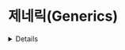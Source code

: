 # 제네릭(Generics)

<details>

타입 파라미터 정의

이 타입 매개변수는 제네릭을 이용한 클래스나 메소드를 설계할 때 사용된다.

클래스명 옆에 <T> 기호로 제네릭을 붙여줌. 클래스 내부에서 식별자 기호 T 를 클래스 필드와, 메소드의 매개변수의 타입으로 지정되어 있다.

```java
class FruitBox<T> {
    List<T> fruits = new ArrayList<>();

    public void add(T fruit) {
        fruits.add(fruit);
    }
}
```

이제 인스턴스화 시키는데 꺾쇠 괄호 안에 지정할 타입명을 할당해주면 지정된 타입으로 모두 변환되어 클래스의 타입이 지정됨

```java
// 제네릭 타입 매개변수에 정수 타입을 할당
FruitBox<Integer> intBox = new FruitBox<>(); 

// 제네릭 타입 매개변수에 실수 타입을 할당
FruitBox<Double> intBox = new FruitBox<>(); 

// 제네릭 타입 매개변수에 문자열 타입을 할당
FruitBox<String> intBox = new FruitBox<>(); 

// 클래스도 넣어줄 수 있다. (Apple 클래스가 있다고 가정)
FruitBox<Apple> intBox = new FruitBox<Apple>();
```
그럼 위 FruitBox< T > 에 지정된 타입을 받아와 T에 적용됨 제네릭 타입 전파라고 하는데 쉽게 구체화라고 부른다.

타입 네이밍이 있는데 암묵적인 규칙으로 쓰이니 참고

< T >	타입(Type) <br>
< E >	요소(Element), 예를 들어 List <br>
< K >	키(Key), 예를 들어 Map<k, v> <br>
< V >	리턴 값 또는 매핑된 값(Variable) <br>
< N >	숫자(Number) <br>
< S, U, V >	2번째, 3번째, 4번째에 선언된 타입

타입 파라미터 생략도 가능한데

```java
FruitBox<Apple> intBox = new FruitBox<Apple>();

// 다음과 같이 new 생성자 부분의 제네릭의 타입 매개변수는 생략할 수 있다.
FruitBox<Apple> intBox = new FruitBox<>();
```
이미 자바는 앞쪽 제네릭 타입을 추론해서 뒤에 적용함 굳이 중복하여 생성자까지 지정해 줄 필요는 없다.

제네릭에서 할당 받는 타입은 기본타입 뿐임 !!!!!

```java
// 기본 타입 int는 사용 불가 !!!
List<int> intList = new List<>(); 

// Wrapper 클래스로 넘겨주어야 한다. (내부에서 자동으로 언박싱되어 원시 타입으로 이용됨)
List<Integer> integerList = new List<>();
```

제네릭 타입 파라미터에 클래스가 타입으로 온다?? 상속을 통해 관계를 맺는 객체 지향 프로그래밍의 다형성 원리가 적용됨

```java
class Fruit { }
class Apple extends Fruit { }
class Banana extends Fruit { }

class FruitBox<T> {
    List<T> fruits = new ArrayList<>();

    public void add(T fruit) {
        fruits.add(fruit);
    }
}

public class Main {
    public static void main(String[] args) {
        FruitBox<Fruit> box = new FruitBox<>();
        
        // 제네릭 타입은 다형성 원리가 그대로 적용된다.
        box.add(new Fruit());
        box.add(new Apple());
        box.add(new Banana());
    }
}
```

이거 상속 받은거 다 쓸 수 있음. ~

또 복수 타입 파라미터도 사용이 가능한데 2개, 3개 얼마든 만들 수 있음 단, 클래스 초기화 단계에서 제네릭 만든 타입 수 대로 넘겨줘야함

```java
import java.util.ArrayList;
import java.util.List;

class Apple {}
class Banana {}

class FruitBox<T, U> {
    List<T> apples = new ArrayList<>();
    List<U> bananas = new ArrayList<>();

    public void add(T apple, U banana) {
        apples.add(apple);
        bananas.add(banana);
    }
}

public class Main {
    public static void main(String[] args) {
    	// 복수 제네릭 타입
        FruitBox<Apple, Banana> box = new FruitBox<>();
        box.add(new Apple(), new Banana());
        box.add(new Apple(), new Banana());
    }
}
```

중첩 타입 파라미터도 가능하다 
```java
public static void main(String[] args) {
    // LinkedList<String>을 원소로서 저장하는 ArrayList
    ArrayList<LinkedList<String>> list = new ArrayList<LinkedList<String>>();

    LinkedList<String> node1 = new LinkedList<>();
    node1.add("aa");
    node1.add("bb");

    LinkedList<String> node2 = new LinkedList<>();
    node2.add("11");
    node2.add("22");

    list.add(node1);
    list.add(node2);
    System.out.println(list);

} //결과는 [aa, bb], [11, 22]로 나옴 
```

그렇다면 제네릭을 왜 사용 하는가?

1. 컴파일 타임에 타입 검사를 통해 예외 방지 <br>

Object로 타입을 선언할 경우 반환된 Object 객체를 다시 원하는 타입으로 일일히 타입 변환을 해야 하며, 런타임 에러가 발생할 가능성도 존재

```java

class Apple {}
class Banana {}

class FruitBox {
    // 모든 클래스 타입을 받기 위해 최고 조상인 Object 타입으로 설정
    private Object[] fruit;

    public FruitBox(Object[] fruit) {
        this.fruit = fruit;
    }

    public Object getFruit(int index) {
        return fruit[index];
    }
}
//사과? 바나나??

public static void main(String[] args) {
    Apple[] arr = {
            new Apple(),
            new Apple()
    };
    FruitBox box = new FruitBox(arr);

    Apple apple = (Apple) box.getFruit(0);
    Banana banana = (Banana) box.getFruit(1);
}

//바나나를 모르고 가져왔네 ClassCastException 발생함

```
Apple 객체 타입의 배열을 FruitBox에 넣었는데, 개발자가 착각하고 Banana를 형변환하여 가져오려고 하였기 때문에 생긴 현상이다. 미리 코드에서 빨간줄로 알려줬으면 좋겠지만 깨끗하게 작동한다. 하지만 제네릭을 사용하면??
잘못된 타입이 사용될 수 있는 문제를 컴파일 과정에서 제거하여 개발을 용이하게 해준다.

```java
class FruitBox<T> {
    private T[] fruit;

    public FruitBox(T[] fruit) {
        this.fruit = fruit;
    }

    public T getFruit(int index) {
        return fruit[index];
    }
}

public static void main(String[] args) {
    Apple[] arr = {
            new Apple(),
            new Apple()
    };
    FruitBox<Apple> box = new FruitBox<>(arr);

    Apple apple = (Apple) box.getFruit(0);
    Banana banana = (Banana) box.getFruit(1); //컴파일 타임에 미리 잘못된거라고 빨간줄 생김 ~!~!
}

```

2. 불필요한 캐스팅을 없애 성능 향상

Apple 배열을 FruitBox의 Object 배열 객체에 넣고, 배열 요소를 가져올때 반드시 다운 캐스팅(down casting)을 통해 가져와야함 오버헤드 발생으로 성능 낭비 심함

```java
//일반으로 코드 짰을떄
Apple[] arr = { new Apple(), new Apple(), new Apple() };
FruitBox box = new FruitBox(arr);

// 가져온 타입이 Object 타입이기 때문에 일일히 다운캐스팅을 해야함 - 쓸데없는 성능 낭비
Apple apple1 = (Apple) box.getFruit(0);
Apple apple2 = (Apple) box.getFruit(1);
Apple apple3 = (Apple) box.getFruit(2);



// 제네릭 사용으로 코드 짰을때
// 미리 제네릭 타입 파라미터를 통해 형(type)을 지정해놓았기 때문에 별도의 형변환은 필요없다.
FruitBox<Apple> box = new FruitBox<>(arr);

Apple apple = box.getFruit(0);
Apple apple = box.getFruit(1);
Apple apple = box.getFruit(2);
```
- 제네릭 타입은 객체 생성이 불가능함 !!! <br>

제네릭 타입 자체로 타입을 지정하여 객체를 생성하는 것은 불가능 한다. 즉, new 연산자 뒤에 제네릭 타입 파라미터가 올수는 없다.
class Sample<T> 에   T t = new T(); 를 못함

- static 멤버에 제네릭 타입이 올수 없음 <br>

static 멤버는 클래스가 동일하게 공유하는 변수로서 제네릭 객체가 생성되기도 전에 이미 자료 타입이 정해져 있어야 하기 때문
```java

 // static 메서드의 반환 타입으로 사용 불가
    public static T addAge(int n) 
 // static 메서드의 매개변수 타입으로 사용 불가
    public static void addAge(T n) {
```

- 제네릭으로 배열 선언 주의점<br>

제네릭 클래스 자체를 배열로 만들 수는 없다. 
```java

class Sample<T> { 
}

public class Main {
    public static void main(String[] args) {
        Sample<Integer>[] arr1 = new Sample<>[10];
    }
}

```

제네릭 타입의 배열 선언은 허용된다.
```java
class Sample<T> { 
}

public class Main {
    public static void main(String[] args) {
    	// new Sample<Integer>() 인스턴스만 저장하는 배열을 나타냄
        Sample<Integer>[] arr2 = new Sample[10]; 
        
        // 제네릭 타입을 생략해도 위에서 이미 정의했기 때문에 Integer 가 자동으로 추론됨
        arr2[0] = new Sample<Integer>(); 
        arr2[1] = new Sample<>();
        
        // ! Integer가 아닌 타입은 저장 불가능
        arr2[2] = new Sample<String>();
    }
}
```

제네릭 클래스 : 클래스 선언문 옆에 제네릭 타입 매개변수가 쓰이면, 이를 제네릭 클래스<br>
class Sample< T > <br>
    Sample<Integer> s1 = new Sample<>(); <br>
     Sample<Double> s2 = new Sample<>();<br>
     
기본 타입들이 올 수 있음.

제네릭 인터페이스 : 인터페이스를 implements 한 클래스에서도 오버라이딩한 메서드를 제네릭 타입에 맞춰서 똑같이 구현

```java

interface ISample<T> {
    public void addElement(T t, int index);
    public T getElement(int index);
}

class Sample<T> implements ISample<T> {
    private T[] array;

    public Sample() {
        array = (T[]) new Object[10];
    }

    @Override
    public void addElement(T element, int index) {
        array[index] = element;
    }

    @Override
    public T getElement(int index) {
        return array[index];
    }
}


public static void main(String[] args) {
    Sample<String> sample = new Sample<>();
    sample.addElement("This is string", 5);
    sample.getElement(5);
}

```

제네릭 함수형 인터페이스: 제네릭 인터페이스가 정말 많이 사용되는 곳이 바로 람다 표현식의 함수형 인터페이스


```java
// 제네릭으로 타입을 받아, 해당 타입의 두 값을 더하는 인터페이스
interface IAdd<T> {
    public T add(T x, T y);
}

public class Main {
    public static void main(String[] args) {
        // 제네릭을 통해 람다 함수의 타입을 결정
        IAdd<Integer> o = (x, y) -> x + y; // 매개변수 x와 y 그리고 반환형 타입이 int형으로 설정된다.
        
        int result = o.add(10, 20);
        System.out.println(result); // 30
    }
}
```

제네릭 메서드 : 메서드의 선언부에 <T> 가 선언된 메서드는 독립적으로 운용 가능한 제네릭 메서드 그러니까 제네릭 클래스에 정의된 타입 매개변수와 제네릭 메서드에 정의된 타입 매개변수는 별개인게 되는 것이다. 제네릭 메서드의 제네릭 타입 선언 위치는 메서드 반환 타입 바로 앞

```java
class FruitBox<T> {
	
    // 클래스의 타입 파라미터를 받아와 사용하는 일반 메서드
    public T addBox(T x, T y) {
        // ...
    }
    
    // 독립적으로 타입 할당 운영되는 제네릭 메서드
    public static <T> T addBoxStatic(T x, T y) {
        // ...
    }
}
```

제네릭 메서드 호출은 
```java
FruitBox.<Integer>addBoxStatic(1, 2);
FruitBox.<String>addBoxStatic("안녕", "잘가");

// 메서드의 제네릭 타입 생략
FruitBox.addBoxStatic(1, 2); 
FruitBox.addBoxStatic("안녕", "잘가");

```

제네릭 타입 범위 한정하기 : 제한된 타입 매개변수 (Bounded Type Parameter) <br><br>
타입 한정 키워드 extends : 기본적인 용법은 <T extends [제한타입]> 이다. 제네릭 <T> 에 extends 키워드를 붙여줌으로써, <T extends Number> 제네릭을 Number 클래스와 그 하위 타입(Integer, Double)들만 받도록 타입 파라미터 범위를 제한 한 것 단, extends 키워드 다음에 올 타입은 일반 클래스, 추상 클래스, 인터페이스 모두 올 수 있다<br>
class Calculator< T extends Number >


</details>
